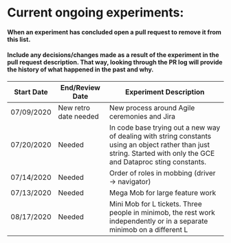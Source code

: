 # Current ongoing experiments:
#### When an experiment has concluded open a pull request to remove it from this list.
#### Include any decisions/changes made as a result of the experiment in the pull request description. That way, looking through the PR log will provide the history of what happened in the past and why.
| Start Date | End/Review Date | Experiment Description |
| ---------- | ----------------| ---------------------- |
| 07/09/2020 | New retro date needed  | New process around Agile ceremonies and Jira |
| 07/20/2020 | Needed          | In code base trying out a new way of dealing with string constants using an object rather than just string. Started with only the GCE and Dataproc sting constants. |
| 07/14/2020 | Needed | Order of roles in mobbing (driver -> navigator) |
| 07/13/2020 | Needed | Mega Mob for large feature work|
| 08/17/2020 | Needed | Mini Mob for L tickets. Three people in minimob, the rest work independently or in a separate minimob on a different L|
